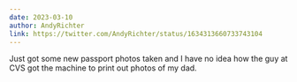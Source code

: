 ```yaml
---
date: 2023-03-10
author: AndyRichter
link: https://twitter.com/AndyRichter/status/1634313660733743104
---
```

Just got some new passport photos taken and I have no idea how the guy at CVS got the 
machine to print out photos of my dad.